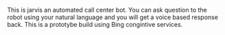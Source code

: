 This is jarvis an automated call center bot. You can ask question to the robot using your natural language and you will get a voice based response back. This is a prototybe build using Bing congintive services.
